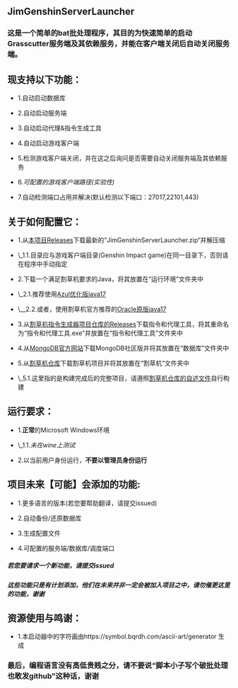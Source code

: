 ## JimGenshinServerLauncher

### 这是一个简单的bat批处理程序，其目的为快速简单的启动Grasscutter服务端及其依赖服务，并能在客户端关闭后自动关闭服务端。

## 现支持以下功能：

 - 1.自动启动数据库

 - 2.自动启动服务端

 - 3.自动启动代理&指令生成工具

 - 4.自动启动游戏客户端

 - 5.检测游戏客户端关闭，并在这之后询问是否需要自动关闭服务端及其依赖服务

 - 6.*可配置的游戏客户端路径(实验性)*

 - 7.自动检测端口占用并解决(默认检测以下端口：27017,22101,443)

## 关于如何配置它：

 - 1.从[本项目Releases](https://github.com/Jimmy32767255/JimGenshinServerLauncher/releases)下载最新的”JimGenshinServerLauncher.zip“并解压缩

 - \\_1.1.目录应与游戏客户端目录(Genshin Impact game)在同一目录下，否则请在程序中手动指定

 - 2.下载一个满足割草机要求的Java，将其放置在“运行环境”文件夹中

 - \\_2.1.推荐使用[Azul优化版java17](https://www.azul.com/downloads/?version=java-17-lts&package=jdk#zulu)

 - \\__2.2.或者，使用割草机官方推荐的[Oracle原版java17](https://www.oracle.com/java/technologies/javase/jdk17-archive-downloads.html)

 - 3.从[割草机指令生成器项目仓库的Releases](https://github.com/jie65535/GrasscutterCommandGenerator/releases)下载指令和代理工具，将其重命名为“指令和代理工具.exe”并放置在“指令和代理工具”文件夹中

 - 4.从[MongoDB官方网站](https://www.mongodb.com/try/download/community)下载MongoDB社区版并将其放置在“数据库”文件夹中

 - 5.从[割草机仓库](https://github.com/Grasscutters/Grasscutter)下载割草机项目并将其放置在“割草机”文件夹中

 - \\_5.1.这里指的是构建完成后的完整项目，请遵照[割草机仓库的自述文件](https://github.com/Grasscutters/Grasscutter/blob/development/docs/README_zh-CN.md)自行构建

## 运行要求：

 - 1.**正常**的Microsoft Windows环境

 - \\_1.1.*未在wine上测试*

 - 2.以当前用户身份运行，**不要以管理员身份运行**

## 项目未来【可能】会添加的功能:

 - 1.更多语言的版本(若您要帮助翻译，请提交issued)

 - 2.自动备份/还原数据库

 - 3.生成配置文件

 - 4.可配置的服务端/数据库/调度端口

##### 若您要请求一个新功能，请提交issued

##### 这些功能只是有计划添加，他们在未来并非一定会被加入项目之中，请勿催更这里的功能，谢谢

## 资源使用与鸣谢：

 - 1.本启动器中的字符画由https://symbol.bqrdh.com/ascii-art/generator 生成

### 最后，编程语言没有高低贵贱之分，请不要说“脚本小子写个破批处理也敢发github”这种话，谢谢
